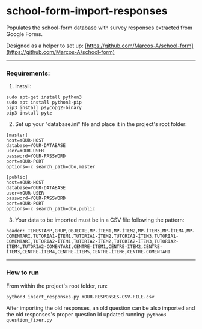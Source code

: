 # school-form-import-responses
Populates the school-form database with survey responses extracted from Google Forms.

Designed as a helper to set up: [https://github.com/Marcos-A/school-form](https://github.com/Marcos-A/school-form)

---

### Requirements:
1. Install:

```
sudo apt-get install python3	
sudo apt install python3-pip
pip3 install psycopg2-binary
pip3 install pytz
```

2. Set up your "database.ini" file and place it in the project's root folder:

```
[master]
host=YOUR-HOST
database=YOUR-DATABASE
user=YOUR-USER
password=YOUR-PASSWORD
port=YOUR-PORT
options=-c search_path=dbo,master

[public]
host=YOUR-HOST
database=YOUR-DATABASE
user=YOUR-USER
password=YOUR-PASSWORD
port=YOUR-PORT
options=-c search_path=dbo,public
```

3. Your data to be imported must be in a CSV file following the pattern:

```
header: TIMESTAMP,GRUP,OBJECTE,MP-ÍTEM1,MP-ÍTEM2,MP-ÍTEM3,MP-ÍTEM4,MP-COMENTARI,TUTORIA1-ÍTEM1,TUTORIA1-ÍTEM2,TUTORIA1-ÍTEM3,TUTORIA1-COMENTARI,TUTORIA2-ÍTEM1,TUTORIA2-ÍTEM2,TUTORIA2-ÍTEM3,TUTORIA2-ÍTEM4,TUTORIA2-COMENTARI,CENTRE-ÍTEM1,CENTRE-ÍTEM2,CENTRE-ÍTEM3,CENTRE-ÍTEM4,CENTRE-ÍTEM5,CENTRE-ÍTEM6,CENTRE-COMENTARI
```


---

### How to run
From within the project's root folder, run:

`python3 insert_responses.py YOUR-RESPONSES-CSV-FILE.csv`

After importing the old responses, an old question can be also imported and the old responses's proper question id updated running:
`python3 question_fixer.py`
